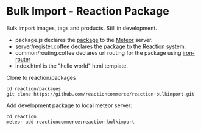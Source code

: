 # Bulk Import - Reaction Package

Bulk import images, tags and products. Still in development.

* package.js declares the [package](http://docs.meteor.com/#writingpackages) to the [Meteor](https://github.com/meteor/meteor) server.
* server/register.coffee declares the package to the [Reaction](https://github.com/ongoworks/reaction) system.
* common/routing.coffee declares url routing for the package using [iron-router](https://github.com/EventedMind/iron-router)
* index.html is the "hello world" html template.

Clone to reaction/packages 

	cd reaction/packages
	git clone https://github.com/reactioncommerce/reaction-bulkimport.git
	
Add development package to local meteor server:	

	cd reaction
	meteor add reactioncommerce:reaction-bulkimport
	
